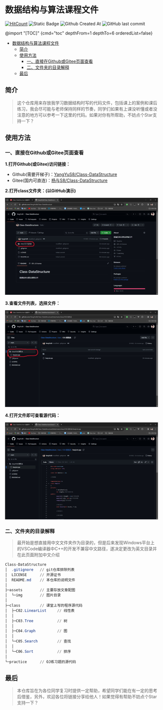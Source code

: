 # 数据结构与算法课程文件

[![HitCount](https://hits.dwyl.com/YangYuS8/Class-DataStructure.svg?style=flat)](http://hits.dwyl.com/YangYuS8/Class-DataStructure) ![Static Badge](https://img.shields.io/badge/build-C%2B%2B-cplusplus?logo=cplusplus&label=Language%3A&color=%2300599C) ![Github Created At](https://img.shields.io/github/created-at/YangYuS8/Class-DataStructure?logo=github&logoColor=%23181717&color=%2300AEF0) ![GitHub last commit](https://img.shields.io/github/last-commit/YangYuS8/Class-DataStructure?display_timestamp=author&logo=git&logoColor=%23F05032&label=upload&color=%23F05032) 

@import "[TOC]" {cmd="toc" depthFrom=1 depthTo=6 orderedList=false}

<!-- code_chunk_output -->

- [数据结构与算法课程文件](#数据结构与算法课程文件)
  - [简介](#简介)
  - [使用方法](#使用方法)
    - [一、直接在Github或Gitee页面查看](#一-直接在github或gitee页面查看)
    - [二、文件夹的目录解释](#二-文件夹的目录解释)
  - [最后](#最后)

<!-- /code_chunk_output -->

## 简介

> ​	这个仓库用来存放我学习数据结构时写的代码文件，包括课上的案例和课后练习，我会尽可能与老师保持同样的节奏，同学们如果有上课没听懂或者没注意的地方可以参考一下这里的代码。如果对你有所帮助，不妨点个Star支持一下？

## 使用方法

### 一、直接在Github或Gitee页面查看

**1.打开Github(或Gitee)访问链接：**

- Github(需要开梯子)：[YangYuS8/Class-DataStructure](https://github.com/YangYuS8/Class-DataStructure)
- Gitee(国内可直连)：[杨与S8/Class-DataStructure](https://gitee.com/YangYuS8/Class-DataStructure)

**2.打开class文件夹：(以GitHub演示)**

![查看GitHub页面](./assets/img/查看GitHub页面.jpeg)

**3.查看文件列表，选择文件：**

![查看文件列表](./assets/img/查看文件列表.jpeg)

**4.打开文件即可查看源代码：**

![查看源代码](./assets/img/查看源代码.jpeg)

### 二、文件夹的目录解释

> 最开始是想直接用中文文件夹作为目录的，但是后来发现Windows平台上的VSCode编译器中C++的开发不兼容中文路径，遂决定更改为英文目录并在此页面附加中文介绍

```powershell
Class-DataStructure
│  .gitignore	// git仓库排除列表
│  LICENSE		// 开源证书
│  README.md	// 本仓库的说明文件
│
├─assets		// 主要存放文章配图
│  └─img		// 图片目录
│
├─class			// 课堂上写的程序源代码
│  ├─C02.LinearList		// 线性表
│  │
│  ├─C03.Tree			// 树
│  │
│  ├─C04.Graph			// 图
│  │
│  └─C05.Search			// 查找
│  │
│  └─C06.Sort			// 排序
│
└─practice		// OJ练习题的源代码
```

## 最后

> ​	本仓库旨在为各位同学复习时提供一定帮助，希望同学们能在有一定的思考后借鉴，另外，欢迎各位将链接分享给他人！如果觉得有帮助不妨点个Star支持一下？
